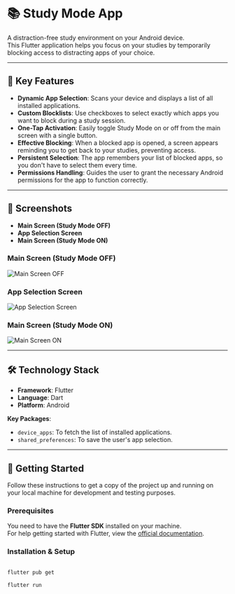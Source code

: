 # 📚 Study Mode App  

A distraction-free study environment on your Android device.  
This Flutter application helps you focus on your studies by temporarily blocking access to distracting apps of your choice.  

---

## 🌟 Key Features  

- **Dynamic App Selection**: Scans your device and displays a list of all installed applications.  
- **Custom Blocklists**: Use checkboxes to select exactly which apps you want to block during a study session.  
- **One-Tap Activation**: Easily toggle Study Mode on or off from the main screen with a single button.  
- **Effective Blocking**: When a blocked app is opened, a screen appears reminding you to get back to your studies, preventing access.  
- **Persistent Selection**: The app remembers your list of blocked apps, so you don't have to select them every time.  
- **Permissions Handling**: Guides the user to grant the necessary Android permissions for the app to function correctly.  

---

## 📸 Screenshots  

- **Main Screen (Study Mode OFF)**  
- **App Selection Screen**  
- **Main Screen (Study Mode ON)**  

### Main Screen (Study Mode OFF)
![Main Screen OFF](assets/Screenshot/2.png)

### App Selection Screen
![App Selection Screen](assets/Screenshot/4.png)

### Main Screen (Study Mode ON)
![Main Screen ON](assets/Screenshot/3.png)

---

## 🛠️ Technology Stack  

- **Framework**: Flutter  
- **Language**: Dart  
- **Platform**: Android  

**Key Packages**:  
- `device_apps`: To fetch the list of installed applications.  
- `shared_preferences`: To save the user's app selection.  

---

## 🚀 Getting Started  

Follow these instructions to get a copy of the project up and running on your local machine for development and testing purposes.  

### Prerequisites  
You need to have the **Flutter SDK** installed on your machine.  
For help getting started with Flutter, view the [official documentation](https://flutter.dev/docs).  

### Installation & Setup

```bash

flutter pub get

flutter run

```
